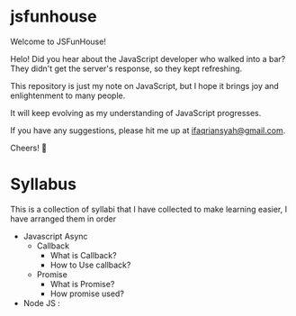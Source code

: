 # jsfunhouse

Welcome to JSFunHouse!

Helo! Did you hear about the JavaScript developer who walked into a bar? They didn't get the server's response, so they kept refreshing.

This repository is just my note on JavaScript, but I hope it brings joy and enlightenment to many people.

It will keep evolving as my understanding of JavaScript progresses.

If you have any suggestions, please hit me up at ifaqriansyah@gmail.com.

Cheers! 🎉

# Syllabus

This is a collection of syllabi that I have collected to make learning easier, I have arranged them in order

- Javascript Async
  - Callback
    - What is Callback?
    - How to Use callback?
  - Promise
    - What is Promise?
    - How promise used?
- Node JS : 